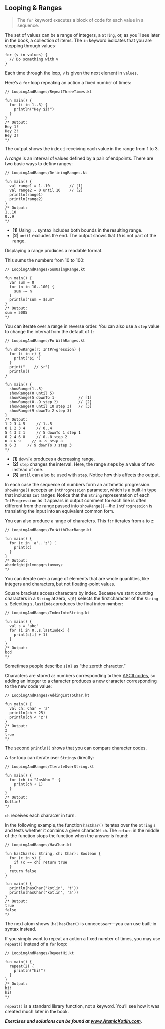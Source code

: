 ## Looping & Ranges

> The `for` keyword executes a block of code for each value in a sequence.

The set of values can be a range of integers, a `String`, or, as you’ll see later in the book, a collection of items. The `in` keyword indicates that you are stepping through values:

```
for (v in values) {
  // Do something with v
}
```

Each time through the loop, `v` is given the next element in `values`.

Here’s a `for` loop repeating an action a fixed number of times:

```
// LoopingAndRanges/RepeatThreeTimes.kt

fun main() {
  for (i in 1..3) {
    println("Hey $i!")
  }
}
/* Output:
Hey 1!
Hey 2!
Hey 3!
*/
```

The output shows the index `i` receiving each value in the range from 1 to 3.

A *range* is an interval of values defined by a pair of endpoints. There are two basic ways to define ranges:

```
// LoopingAndRanges/DefiningRanges.kt

fun main() {
  val range1 = 1..10         // [1]
  val range2 = 0 until 10    // [2]
  println(range1)
  println(range2)
}
/* Output:
1..10
0..9
*/
```

- **[1]** Using `..` syntax includes both bounds in the resulting range.
- **[2]** `until` excludes the end. The output shows that `10` is not part of the range.

Displaying a range produces a readable format.

This sums the numbers from 10 to 100:

```
// LoopingAndRanges/SumUsingRange.kt

fun main() {
  var sum = 0
  for (n in 10..100) {
    sum += n
  }
  println("sum = $sum")
}
/* Output:
sum = 5005
*/
```

You can iterate over a range in reverse order. You can also use a `step` value to change the interval from the default of `1`:

```
// LoopingAndRanges/ForWithRanges.kt

fun showRange(r: IntProgression) {
  for (i in r) {
    print("$i ")
  }
  print("    // $r")
  println()
}

fun main() {
  showRange(1..5)
  showRange(0 until 5)
  showRange(5 downTo 1)          // [1]
  showRange(0..9 step 2)         // [2]
  showRange(0 until 10 step 3)   // [3]
  showRange(9 downTo 2 step 3)
}
/* Output:
1 2 3 4 5     // 1..5
0 1 2 3 4     // 0..4
5 4 3 2 1     // 5 downTo 1 step 1
0 2 4 6 8     // 0..8 step 2
0 3 6 9     // 0..9 step 3
9 6 3     // 9 downTo 3 step 3
*/
```

- **[1]** `downTo` produces a decreasing range.
- **[2]** `step` changes the interval. Here, the range steps by a value of two instead of one.
- **[3]** `until` can also be used with `step`. Notice how this affects the output.

In each case the sequence of numbers form an arithmetic progression. `showRange()` accepts an `IntProgression` parameter, which is a built-in type that includes `Int` ranges. Notice that the `String` representation of each `IntProgression` as it appears in output comment for each line is often different from the range passed into `showRange()`—the `IntProgression` is translating the input into an equivalent common form.

You can also produce a range of characters. This `for` iterates from `a` to `z`:

```
// LoopingAndRanges/ForWithCharRange.kt

fun main() {
  for (c in 'a'..'z') {
    print(c)
  }
}
/* Output:
abcdefghijklmnopqrstuvwxyz
*/
```

You can iterate over a range of elements that are whole quantities, like integers and characters, but not floating-point values.

Square brackets access characters by index. Because we start counting characters in a `String` at zero, `s[0]` selects the first character of the `String s`. Selecting `s.lastIndex` produces the final index number:

```
// LoopingAndRanges/IndexIntoString.kt

fun main() {
  val s = "abc"
  for (i in 0..s.lastIndex) {
    print(s[i] + 1)
  }
}
/* Output:
bcd
*/
```

Sometimes people describe `s[0]` as “the zeroth character.”

Characters are stored as numbers corresponding to their [ASCII codes](https://en.wikipedia.org/wiki/ASCII), so adding an integer to a character produces a new character corresponding to the new code value:

```
// LoopingAndRanges/AddingIntToChar.kt

fun main() {
  val ch: Char = 'a'
  println(ch + 25)
  println(ch < 'z')
}
/* Output:
z
true
*/
```

The second `println()` shows that you can compare character codes.

A `for` loop can iterate over `String`s directly:

```
// LoopingAndRanges/IterateOverString.kt

fun main() {
  for (ch in "Jnskhm ") {
    print(ch + 1)
  }
}
/* Output:
Kotlin!
*/
```

`ch` receives each character in turn.

In the following example, the function `hasChar()` iterates over the `String` `s` and tests whether it contains a given character `ch`. The `return` in the middle of the function stops the function when the answer is found:

```
// LoopingAndRanges/HasChar.kt

fun hasChar(s: String, ch: Char): Boolean {
  for (c in s) {
    if (c == ch) return true
  }
  return false
}

fun main() {
  println(hasChar("kotlin", 't'))
  println(hasChar("kotlin", 'a'))
}
/* Output:
true
false
*/
```

The next atom shows that `hasChar()` is unnecessary—you can use built-in syntax instead.

If you simply want to repeat an action a fixed number of times, you may use `repeat()` instead of a `for` loop:

```
// LoopingAndRanges/RepeatHi.kt

fun main() {
  repeat(2) {
    println("hi!")
  }
}
/* Output:
hi!
hi!
*/
```

`repeat()` is a standard library function, not a keyword. You’ll see how it was created much later in the book.

***Exercises and solutions can be found at www.AtomicKotlin.com.***